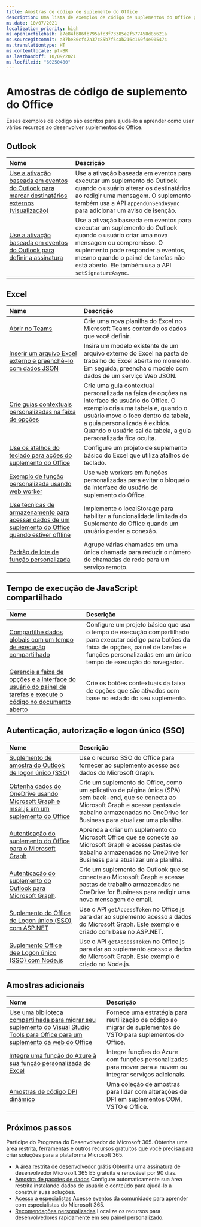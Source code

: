 ```yaml
---
title: Amostras de código de suplemento do Office
description: Uma lista de exemplos de código de suplementos do Office para ajudá-lo a aprender e criar seus próprios suplementos.
ms.date: 10/07/2021
localization_priority: high
ms.openlocfilehash: a7e84fb86fb795afc3f73385e2f577458d85621a
ms.sourcegitcommit: a37be80cf47a37c85b7f5cab216c160f4e905474
ms.translationtype: HT
ms.contentlocale: pt-BR
ms.lasthandoff: 10/09/2021
ms.locfileid: "60250480"
---
```

# <a name="office-add-in-code-samples"></a>Amostras de código de suplemento do Office

Esses exemplos de código são escritos para ajudá-lo a aprender como usar vários recursos ao desenvolver suplementos do Office.

## <a name="outlook"></a>Outlook

| Nome                | Descrição         |
|:--------------------|:--------------------|
| [Use a ativação baseada em eventos do Outlook para marcar destinatários externos (visualização)](/samples/officedev/pnp-officeaddins/outlook-add-in-tag-external-recipients) | Use a ativação baseada em eventos para executar um suplemento do Outlook quando o usuário alterar os destinatários ao redigir uma mensagem. O suplemento também usa a API `appendOnSendAsync` para adicionar um aviso de isenção. |
| [Use a ativação baseada em eventos do Outlook para definir a assinatura](/samples/officedev/pnp-officeaddins/outlook-add-in-set-signature/) | Use a ativação baseada em eventos para executar um suplemento do Outlook quando o usuário criar uma nova mensagem ou compromisso. O suplemento pode responder a eventos, mesmo quando o painel de tarefas não está aberto. Ele também usa a API `setSignatureAsync`. |

## <a name="excel"></a>Excel

| Name                | Descrição         |
|:--------------------|:--------------------|
| [Abrir no Teams](/samples/officedev/pnp-officeaddins/office-excel-add-in-open-in-teams/) | Crie uma nova planilha do Excel no Microsoft Teams contendo os dados que você definir.|
| [Inserir um arquivo Excel externo e preenchê-lo com dados JSON](/samples/officedev/pnp-officeaddins/excel-add-in-insert-external-file/)  | Insira um modelo existente de um arquivo externo do Excel na pasta de trabalho do Excel aberta no momento. Em seguida, preencha o modelo com dados de um serviço Web JSON. |
| [Crie guias contextuais personalizadas na faixa de opções](/samples/officedev/pnp-officeaddins/office-add-in-contextual-tabs/) | Crie uma guia contextual personalizada na faixa de opções na interface do usuário do Office. O exemplo cria uma tabela e, quando o usuário move o foco dentro da tabela, a guia personalizada é exibida. Quando o usuário sai da tabela, a guia personalizada fica oculta. |
| [Use os atalhos do teclado para ações do suplemento do Office](/samples/officedev/pnp-officeaddins/office-add-in-keyboard-shortcuts) | Configure um projeto de suplemento básico do Excel que utiliza atalhos de teclado. |
| [Exemplo de função personalizada usando web worker](/samples/officedev/pnp-officeaddins/excel-custom-function-web-worker-pattern/) | Use web workers em funções personalizadas para evitar o bloqueio da interface do usuário do suplemento do Office. |
| [Use técnicas de armazenamento para acessar dados de um suplemento do Office quando estiver offline](/samples/officedev/pnp-officeaddins/use-storage-techniques-to-access-data-from-an-office-add-in-when-offline/) | Implemente o localStorage para habilitar a funcionalidade limitada do Suplemento do Office quando um usuário perder a conexão. |
| [Padrão de lote de função personalizada](/samples/officedev/pnp-officeaddins/excel-custom-function-batching-pattern/)| Agrupe várias chamadas em uma única chamada para reduzir o número de chamadas de rede para um serviço remoto.|

## <a name="shared-javascript-runtime"></a>Tempo de execução de JavaScript compartilhado

| Nome                | Descrição         |
|:--------------------|:--------------------|
[Compartilhe dados globais com um tempo de execução compartilhado](/samples/officedev/pnp-officeaddins/office-add-in-shared-runtime-global-data/) | Configure um projeto básico que usa o tempo de execução compartilhado para executar código para botões da faixa de opções, painel de tarefas e funções personalizadas em um único tempo de execução do navegador. |
| [Gerencie a faixa de opções e a interface do usuário do painel de tarefas e execute o código no documento aberto](/samples/officedev/pnp-officeaddins/office-add-in-ribbon-task-pane-ui/) | Crie os botões contextuais da faixa de opções que são ativados com base no estado do seu suplemento. |

## <a name="authentication-authorization-and-single-sign-on-sso"></a>Autenticação, autorização e logon único (SSO)

| Nome                | Descrição         |
|:--------------------|:--------------------|
| [Suplemento de amostra do Outlook de logon único (SSO)](/samples/officedev/pnp-officeaddins/outlook-add-in-sso-aspnet/) | Use o recurso SSO do Office para fornecer ao suplemento acesso aos dados do Microsoft Graph.|
| [Obtenha dados do OneDrive usando Microsoft Graph e msal.js em um suplemento do Office](/samples/officedev/pnp-officeaddins/office-add-in-auth-graph-react/) | Crie um suplemento do Office, como um aplicativo de página única (SPA) sem back-end, que se conecta ao Microsoft Graph e acesse pastas de trabalho armazenadas no OneDrive for Business para atualizar uma planilha.  |
| [Autenticação do suplemento do Office para o Microsoft Graph](/samples/officedev/pnp-officeaddins/office-add-in-auth-aspnet-graph/) | Aprenda a criar um suplemento do Microsoft Office que se conecte ao Microsoft Graph e acesse pastas de trabalho armazenadas no OneDrive for Business para atualizar uma planilha. |
| [Autenticação do suplemento do Outlook para Microsoft Graph](/samples/officedev/pnp-officeaddins/outlook-add-in-auth-aspnet-graph/). | Crie um suplemento do Outlook que se conecte ao Microsoft Graph e acesse pastas de trabalho armazenadas no OneDrive for Business para redigir uma nova mensagem de email. |
| [Suplemento do Office de Logon único (SSO) com ASP.NET](/samples/officedev/pnp-officeaddins/office-add-in-sso-aspnet/) | Use o API `getAccessToken` no Office.js para dar ao suplemento acesso a dados do Microsoft Graph. Este exemplo é criado com base no ASP.NET. |
| [Suplemento Office dee Logon único (SSO) com Node.js](/samples/officedev/pnp-officeaddins/office-add-in-sso-nodejs/) | Use o API `getAccessToken` no Office.js para dar ao suplemento acesso a dados do Microsoft Graph. Este exemplo é criado no Node.js.|

## <a name="additional-samples"></a>Amostras adicionais

| Nome                | Descrição         |
|:--------------------|:--------------------|
|[Use uma biblioteca compartilhada para migrar seu suplemento do Visual Studio Tools para Office para um suplemento da web do Office](/samples/officedev/pnp-officeaddins/vsto-shared-library-excel/) |Fornece uma estratégia para reutilização de código ao migrar de suplementos do VSTO para suplementos do Office. |
| [Integre uma função do Azure à sua função personalizada do Excel](/samples/officedev/pnp-officeaddins/azure-function-with-excel-custom-function/) | Integre funções do Azure com funções personalizadas para mover para a nuvem ou integrar serviços adicionais. |
|[Amostras de código DPI dinâmico](/samples/officedev/pnp-officeaddins/dynamic-dpi-code-samples/) |Uma coleção de amostras para lidar com alterações de DPI em suplementos COM, VSTO e Office. |

## <a name="next-steps"></a>Próximos passos

Participe do Programa do Desenvolvedor do Microsoft 365. Obtenha uma área restrita, ferramentas e outros recursos gratuitos que você precisa para criar soluções para a plataforma Microsoft 365.

- [A área restrita de desenvolvedor grátis](https://developer.microsoft.com/microsoft-365/dev-program#Subscription) Obtenha uma assinatura de desenvolvedor Microsoft 365 E5 gratuita e renovável por 90 dias.
- [Amostra de pacotes de dados](https://developer.microsoft.com/microsoft-365/dev-program#Sample) Configure automaticamente sua área restrita instalando dados de usuário e conteúdo para ajudá-lo a construir suas soluções.
- [Acesso a especialistas](https://developer.microsoft.com/microsoft-365/dev-program#Experts) Acesse eventos da comunidade para aprender com especialistas do Microsoft 365.
- [Recomendações personalizadas](https://developer.microsoft.com/microsoft-365/dev-program#Recommendations) Localize os recursos para desenvolvedores rapidamente em seu painel personalizado.
